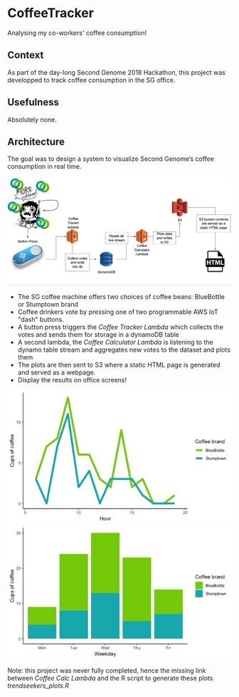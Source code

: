 # CoffeeTracker
Analysing my co-workers' coffee consumption!

## Context
As part of the day-long Second Genome 2018 Hackathon, this project was developped to track coffee consumption in the SG office. 

## Usefulness
Absolutely none.


## Architecture
The goal was to design a system to visualize Second Genome’s coffee consumption in real time.

![architecture](images/arch.png)

* The SG coffee machine offers two choices of coffee beans: BlueBottle or Stumptown brand
* Coffee drinkers vote by pressing one of two programmable AWS IoT "dash" buttons.
* A button press triggers the _Coffee Tracker Lambda_ which collects the votes and sends them for storage in a dynamoDB table
* A second lambda, the _Coffee Calculator Lambda_ is listening to the dynamo table stream and aggregates new votes to the dataset and plots them
* The plots are then sent to S3 where a static HTML page is generated and served as a webpage.
* Display the results on office screens!

![](images/hour_line.jpeg)
![](images/weekday.jpeg)


Note: this project was never fully completed, hence the missing link between _Coffee Calc Lambda_ and the R script to generate these plots _trendseekers_plots.R_

